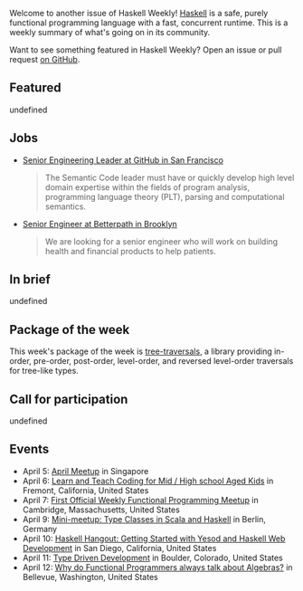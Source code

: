 <!-- 2018-04-05 unpublished -->

Welcome to another issue of Haskell Weekly!
[Haskell](https://haskell-lang.org) is a safe, purely functional programming language with a fast, concurrent runtime.
This is a weekly summary of what's going on in its community.

Want to see something featured in Haskell Weekly?
Open an issue or pull request [on GitHub](https://github.com/haskellweekly/haskellweekly.github.io).

## Featured

undefined

## Jobs

-   [Senior Engineering Leader at GitHub in San Francisco](https://boards.greenhouse.io/github/jobs/1106071)

    > The Semantic Code leader must have or quickly develop high level domain expertise within the fields of program analysis, programming language theory (PLT), parsing and computational semantics.

-   [Senior Engineer at Betterpath in Brooklyn](https://www.betterpath.com/jobs)

    > We are looking for a senior engineer who will work on building health and financial products to help patients.

## In brief

undefined

<!-- TODO
http://blog.ploeh.dk/2018/04/03/maybe-monoids/
http://h2.jaguarpaw.co.uk/posts/mtl-style-for-free/
http://jeremymikkola.com/posts/2018_04_02_cheatsheet_state_and_error.html
http://reasonablypolymorphic.com//blog/hkd-not-terrible
http://vaibhavsagar.com/blog/2018/03/31/ihaskell-mybinder/
https://byorgey.wordpress.com/2018/03/30/parametricity-for-bifunctor/
https://colourcoding.net/2018/03/29/marvellous-moeb/
https://github.com/gonimo/gonimo/blob/3ba98fe57325073c64d43ec7945d32f0933d7a54/front/doc/Gonimo-Architecture.md
https://github.com/hkgumbs/codec-beam/tree/fc17e13a2bd9aa17b4a418c191fcc5d8d0c95d92
https://github.com/kuribas/aeson-diff-generic/tree/d9ba6a3848c73d8dcb35776fd4881359b5b447cf
https://github.com/saschagrunert/nn/tree/fe9688176c2e2d509b5b5901164ba2538dabf367
https://github.com/takenobu-hs/haskell-ethereum-assembly/tree/14eeeb6aeefc70a2e4c265ce4ea0568afb9aeeb8
https://leonmergen.com/on-anonymous-networking-in-haskell-announcing-tor-and-i2p-for-haskell-f1e30f52294f
https://mail.haskell.org/pipermail/ghc-devs/2018-April/015564.html
https://mmhaskell.com/blog/2018/4/2/connecting-to-mailchimpfrom-scratch
https://np.reddit.com/r/haskell/comments/88wcxv/ann_rowdy_the_web_routing_dsl/
https://purelyfunctional.org/posts/2018-04-02-llvm-hs-jit-external-function.html
https://robots.thoughtbot.com/gamedev-with-elm-types
https://typeclasses.com/news/2018-03-typeclasses-born
https://whatthefunctional.wordpress.com/2018/03/29/making-l-systems-with-haskell-and-logo/
https://www.andrevdm.com/posts/2018-04-02-haskell-rogue-like.html
https://www.fpcomplete.com/asynchronous-exception-handling-in-haskell
-->

## Package of the week

This week's package of the week is [tree-traversals](https://hackage.haskell.org/package/tree-traversals-0.1.0.0),
a library providing in-order, pre-order, post-order, level-order, and reversed level-order traversals for tree-like types.

## Call for participation

undefined

## Events

-   April 5: [April Meetup](https://www.meetup.com/HASKELL-SG/events/248176854/) in Singapore
-   April 6: [Learn and Teach Coding for Mid / High school Aged Kids](https://www.meetup.com/Coding-in-Education-Bay-Area/events/248717027/) in Fremont, California, United States
-   April 7: [First Official Weekly Functional Programming Meetup](https://www.meetup.com/Weekly-Functional-Programming-Meetup/events/249373356/) in Cambridge, Massachusetts, United States
-   April 9: [Mini-meetup: Type Classes in Scala and Haskell](https://www.meetup.com/Scala-Berlin-Brandenburg/events/248699720/) in Berlin, Germany
-   April 10: [Haskell Hangout: Getting Started with Yesod and Haskell Web Development](https://www.meetup.com/Haskell-Hangout/events/248547064/) in San Diego, California, United States
-   April 11: [Type Driven Development](https://www.meetup.com/Boulder-Haskell-Programmers/events/249090504/) in Boulder, Colorado, United States
-   April 12: [Why do Functional Programmers always talk about Algebras?](https://www.meetup.com/Eastside-Fun-c-tional-Programming-Group/events/248722662/) in Bellevue, Washington, United States
